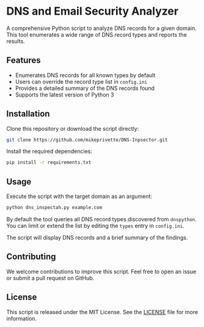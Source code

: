 # DNS and Email Security Analyzer

A comprehensive Python script to analyze DNS records for a given domain. This tool enumerates a wide range of DNS record types and reports the results.

## Features

- Enumerates DNS records for all known types by default
- Users can override the record type list in `config.ini`
- Provides a detailed summary of the DNS records found
- Supports the latest version of Python 3

## Installation

Clone this repository or download the script directly:

```bash
git clone https://github.com/mikeprivette/DNS-Inpsector.git
```

Install the required dependencies:

```bash
pip install -r requirements.txt
```

## Usage

Execute the script with the target domain as an argument:

```bash
python dns_inspectah.py example.com
```

By default the tool queries all DNS record types discovered from `dnspython`.
You can limit or extend the list by editing the `types` entry in `config.ini`.

The script will display DNS records and a brief summary of the findings.

## Contributing

We welcome contributions to improve this script. Feel free to open an issue or submit a pull request on GitHub.

## License

This script is released under the MIT License. See the [LICENSE](LICENSE) file for more information.
